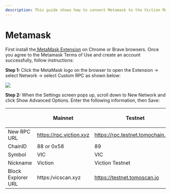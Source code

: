 ```yaml
---
description: This guide shows how to connect Metamask to the Viction Mainnet.
---
```


# Metamask

First install the[ MetaMask Extension](https://metamask.io/) on Chrome or Brave browsers. Once you agree to the Metamask Terms of Use and create an account successfully, follow instructions:

**Step 1:** Click the MetaMask logo on the browser to open the Extension -> select Network -> select Custom RPC as shown below:

![](https://lh4.googleusercontent.com/kOi0vanOKwQxRi\_08zptnbXkrgb5I9RiniQZITS\_yq\_jzyInfPFUi8eQncrGfwansA0JoegI\_BbXvKqJzW6ye-59nIPQLYoeA\_thq84iaMHQcTfyztJ83mCiCpWH6ns7bL1b97N5LcYqwP2ZsBvh3pI)

**Step 2:** When the Settings screen pops up, scroll down to New Network and click Show Advanced Options. Enter the following information, then Save:

| <p><br></p>        | Mainnet                 | Testnet                             |
| ------------------ | ----------------------- | ----------------------------------- |
| New RPC URL        | https://rpc.viction.xyz | https://rpc.testnet.tomochain.com   |
| ChainID            | 88 or 0x58              | 89                                  |
| Symbol             | VIC                     | VIC                                 |
| Nickname           | Viction                 | Viction Testnet                     |
| Block Explorer URL | https:/vicscan.xyz      | https://testnet.tomoscan.io         |
